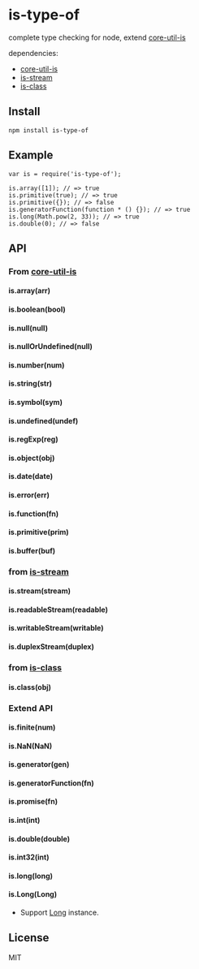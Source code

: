 is-type-of
==========

complete type checking for node, extend [core-util-is](https://github.com/isaacs/core-util-is)

dependencies:

- [core-util-is](https://github.com/isaacs/core-util-is)
- [is-stream](https://github.com/rvagg/isstream)
- [is-class](https://github.com/miguelmota/is-class)

## Install

```
npm install is-type-of
```

## Example

```
var is = require('is-type-of');

is.array([1]); // => true
is.primitive(true); // => true
is.primitive({}); // => false
is.generatorFunction(function * () {}); // => true
is.long(Math.pow(2, 33)); // => true
is.double(0); // => false
```

## API

### From [core-util-is](https://github.com/isaacs/core-util-is)

#### is.array(arr)

#### is.boolean(bool)

#### is.null(null)

#### is.nullOrUndefined(null)

#### is.number(num)

#### is.string(str)

#### is.symbol(sym)

#### is.undefined(undef)

#### is.regExp(reg)

#### is.object(obj)

#### is.date(date)

#### is.error(err)

#### is.function(fn)

#### is.primitive(prim)

#### is.buffer(buf)

### from [is-stream](https://github.com/rvagg/isstream)

#### is.stream(stream)

#### is.readableStream(readable)

#### is.writableStream(writable)

#### is.duplexStream(duplex)

### from [is-class](https://github.com/miguelmota/is-class)

#### is.class(obj)

### Extend API

#### is.finite(num)

#### is.NaN(NaN)

#### is.generator(gen)

#### is.generatorFunction(fn)

#### is.promise(fn)

#### is.int(int)

#### is.double(double)

#### is.int32(int)

#### is.long(long)

#### is.Long(Long)

  * Support [Long](https://github.com/dcodeIO/Long.js) instance.

## License

MIT
